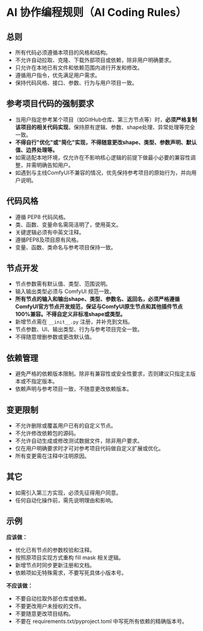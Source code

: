 # AI 协作编程规则（AI Coding Rules）

## 总则
- 所有代码必须遵循本项目的风格和结构。
- 不允许自动拉取、克隆、下载外部项目或依赖，除非用户明确要求。
- 只允许在本地已有文件和依赖范围内进行开发和修改。
- 遵循用户指令，优先满足用户需求。
- 保持代码风格、接口、参数、行为与用户项目一致。

## 参考项目代码的强制要求
- 当用户指定参考某个项目（如GitHub仓库、第三方节点等）时，**必须严格复制该项目的相关代码实现**，保持原有逻辑、参数、shape处理、异常处理等完全一致。
- **不得自行"优化"或"简化"实现，不得随意更改shape、类型、参数声明、默认值、边界处理等。**
- 如需适配本地环境，仅允许在不影响核心逻辑的前提下做最小必要的兼容性调整，并需明确告知用户。
- 如遇到与主线ComfyUI不兼容的情况，优先保持参考项目的原始行为，并向用户说明。

## 代码风格
- 遵循 PEP8 代码风格。
- 类、函数、变量命名需简洁明了，使用英文。
- 关键逻辑必须有中英文注释。
- 遵循PEP8及项目原有风格。
- 变量、函数、类命名与参考项目保持一致。

## 节点开发
- 节点参数需有默认值、类型、范围说明。
- 输入输出类型必须与 ComfyUI 规范一致。
- **所有节点的输入和输出shape、类型、参数名、返回名，必须严格遵循ComfyUI官方节点开发规范，保证与ComfyUI原生节点和其他插件节点100%兼容。不得自定义非标准shape或类型。**
- 新增节点需在 `__init__.py` 注册，并补充到文档。
- 节点参数、UI、输出类型、行为与参考项目完全一致。
- 不得随意增删参数或更改默认值。

## 依赖管理
- 避免严格的依赖版本限制。除非有兼容性或安全性要求，否则建议只指定主版本或不指定版本。
- 依赖声明与参考项目一致，不随意更改依赖版本。

## 变更限制
- 不允许删除或覆盖用户已有的自定义节点。
- 不允许修改依赖包的源码。
- 不允许自动生成或修改测试数据文件，除非用户要求。
- 仅在用户明确要求时才可对参考项目代码做自定义扩展或优化。
- 所有变更需在注释中注明原因。

## 其它
- 如需引入第三方实现，必须先征得用户同意。
- 任何自动化操作前，需先说明理由和影响。

## 示例
**应该做：**
- 优化已有节点的参数校验和注释。
- 按照原项目实现方式重构 fill mask 相关逻辑。
- 新增节点时同步更新注册和文档。
- 依赖项如无特殊需求，不要写死具体小版本号。

**不应该做：**
- 不要自动拉取外部仓库或依赖。
- 不要更改用户未授权的文件。
- 不要随意更改项目结构。
- 不要在 requirements.txt/pyproject.toml 中写死所有依赖的精确版本号。 